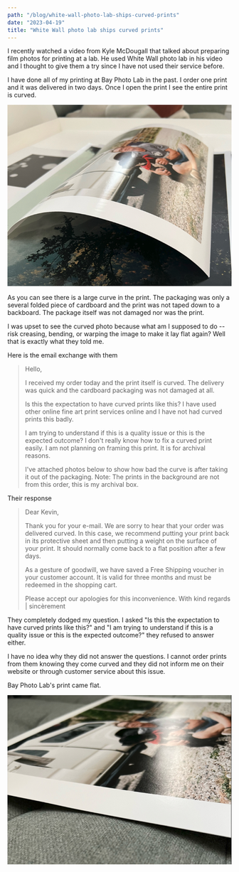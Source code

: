 ```yaml
---
path: "/blog/white-wall-photo-lab-ships-curved-prints"
date: "2023-04-19"
title: "White Wall photo lab ships curved prints"
---
```


I recently watched a video from Kyle McDougall that talked about preparing film photos for printing at a lab. He used White Wall photo lab in his video and I thought to give them a try since I have not used their service before.

I have done all of my printing at Bay Photo Lab in the past. I order one print and it was delivered in two days. Once I open the print I see the entire print is curved. 

![curved-print](../images/curved-print.PNG)

As you can see there is a large curve in the print. The packaging was only a several folded piece of cardboard and the print was not taped down to a backboard. The package itself was not damaged nor was the print.

I was upset to see the curved photo because what am I supposed to do -- risk creasing, bending, or warping the image to make it lay flat again? Well that is exactly what they told me. 

Here is the email exchange with them


> Hello,
>
>I received my order today and the print itself is curved. The delivery was quick and the cardboard packaging was not damaged at all. 
>
>Is this the expectation to have curved prints like this? I have used other online fine art print services online and I have not had curved prints this badly. 
>
>I am trying to understand if this is a quality issue or this is the expected outcome? I don't really know how to fix a curved print easily. I am not planning on framing this print. It is for archival reasons. 
>
>I've attached photos below to show how bad the curve is after taking it out of the packaging. 
>Note: The prints in the background are not from this order, this is my archival box. 


Their response

>Dear Kevin,
> 
>Thank you for your e-mail. We are sorry to hear that your order was delivered curved. In this case, we recommend putting your print back in its protective sheet and then putting a weight on the surface of your print. It should normally come back to a flat position after a few days. 
> 
>As a gesture of goodwill, we have saved a Free Shipping voucher in your customer account. It is valid for three months and must be redeemed in the shopping cart.
> 
>Please accept our apologies for this inconvenience.
>With kind regards | sincèrement


They completely dodged my question. I asked "Is this the expectation to have curved prints like this?" and "I am trying to understand if this is a quality issue or this is the expected outcome?" they refused to answer either.

I have no idea why they did not answer the questions. I cannot order prints from them knowing they come curved and they did not inform me on their website or through customer service about this issue. 


Bay Photo Lab's print came flat. 

![flat-print](../images/flat-print.PNG)